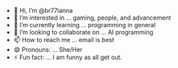 - 👋 Hi, I’m @br77ianna
- 👀 I’m interested in ... gaming, people, and advancement
- 🌱 I’m currently learning ... programming in general
- 💞️ I’m looking to collaborate on ... AI programming
- 📫 How to reach me ... email is best
- 😄 Pronouns: ... She/Her
- ⚡ Fun fact: ... I am funny as all get out. 

<!---
br77ianna/br77ianna is a ✨ special ✨ repository because its `README.md` (this file) appears on your GitHub profile.
You can click the Preview link to take a look at your changes.
--->
